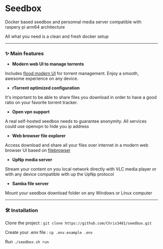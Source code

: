 # Seedbox

Docker based seedbox and personnal media server compatible with raspery pi arm64 architecture

All what you need is a clean and fresh docker setup

---

### ✨ Main features

- **Modern web UI to manage torrents**

Includes [flood modern UI](https://flood.js.org/)  for torrent management. Enjoy a smooth, awesome experience on any device.

- **rTorrent optimized configuration**

It's important to be able to share files you download in order to have a good ratio on your favorite torrent tracker.

-  **Open vpn support**

A real self-hosted seedbox needs to guarantee anonymity. All services could use openvpn to hide you ip address

- **Web browser file explorer**

Access download and share all your files over internet in a modern web browser UI based on [filebrowser](https://filebrowser.org/features)

- **UpNp media server**

Stream your content on you local network directly with VLC media player or with any device compatible with up the UpNp protocol

-  **Samba file server**

Mount your seedbox download folder on any Windows or Linux computer

---

### 🛠️ Installation

Clone the project : `git clone https://github.com/Chris3481/seedbox.git` 

Create your .env file : `cp .env.example .env` 

Run `./seedbox.sh run`
